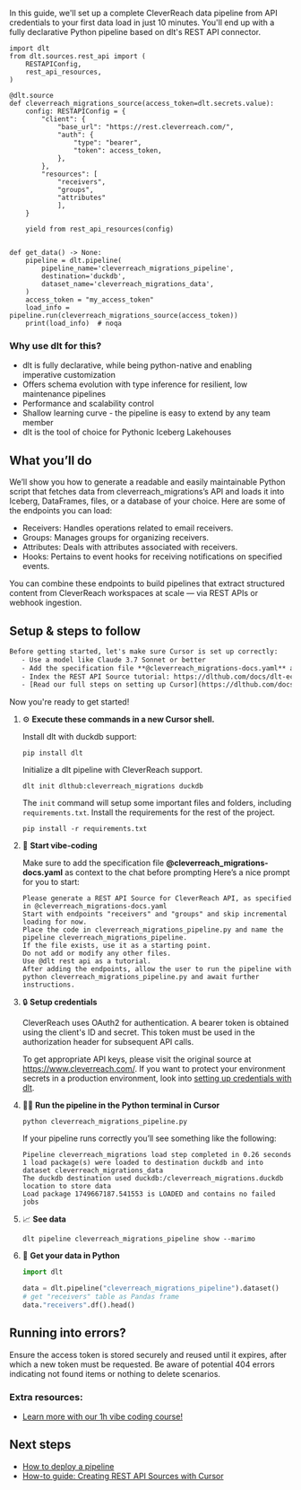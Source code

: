 In this guide, we'll set up a complete CleverReach data pipeline from API credentials to your first data load in just 10 minutes. You'll end up with a fully declarative Python pipeline based on dlt's REST API connector.

```python-outcome
import dlt
from dlt.sources.rest_api import (
    RESTAPIConfig,
    rest_api_resources,
)

@dlt.source
def cleverreach_migrations_source(access_token=dlt.secrets.value):
    config: RESTAPIConfig = {
        "client": {
            "base_url": "https://rest.cleverreach.com/",
            "auth": {
                "type": "bearer",
                "token": access_token,
            },
        },
        "resources": [
            "receivers",
            "groups",
            "attributes"
            ],
    }

    yield from rest_api_resources(config)


def get_data() -> None:
    pipeline = dlt.pipeline(
        pipeline_name='cleverreach_migrations_pipeline',
        destination='duckdb',
        dataset_name='cleverreach_migrations_data', 
    )
    access_token = "my_access_token"
    load_info = pipeline.run(cleverreach_migrations_source(access_token))
    print(load_info)  # noqa
```

### Why use dlt for this?

- dlt is fully declarative, while being python-native and enabling imperative customization
- Offers schema evolution with type inference for resilient, low maintenance pipelines
- Performance and scalability control
- Shallow learning curve - the pipeline is easy to extend by any team member
- dlt is the tool of choice for Pythonic Iceberg Lakehouses

## What you’ll do

We’ll show you how to generate a readable and easily maintainable Python script that fetches data from cleverreach_migrations’s API and loads it into Iceberg, DataFrames, files, or a database of your choice. Here are some of the endpoints you can load:

- Receivers: Handles operations related to email receivers.
- Groups: Manages groups for organizing receivers.
- Attributes: Deals with attributes associated with receivers.
- Hooks: Pertains to event hooks for receiving notifications on specified events.

You can combine these endpoints to build pipelines that extract structured content from CleverReach workspaces at scale — via REST APIs or webhook ingestion.

## Setup & steps to follow

```default
Before getting started, let's make sure Cursor is set up correctly:
   - Use a model like Claude 3.7 Sonnet or better
   - Add the specification file **@cleverreach_migrations-docs.yaml** as context
   - Index the REST API Source tutorial: https://dlthub.com/docs/dlt-ecosystem/verified-sources/rest_api/ and add it to context as **@dlt rest api**
   - [Read our full steps on setting up Cursor](https://dlthub.com/docs/dlt-ecosystem/llm-tooling/cursor-restapi#23-configuring-cursor-with-documentation)
```

Now you're ready to get started! 

1. ⚙️ **Execute these commands in a new Cursor shell.**
    
    Install dlt with duckdb support:
    ```shell
    pip install dlt
    ```

    Initialize a dlt pipeline with CleverReach support.
    ```shell
    dlt init dlthub:cleverreach_migrations duckdb
    ```

    The `init` command will setup some important files and folders, including `requirements.txt`. Install the requirements for the rest of the project.
    ```shell
    pip install -r requirements.txt
    ```
    
2. 🤠 **Start vibe-coding**
    
    Make sure to add the specification file **@cleverreach_migrations-docs.yaml** as context to the chat before prompting
    Here’s a nice prompt for you to start: 
    
    ```prompt
    Please generate a REST API Source for CleverReach API, as specified in @cleverreach_migrations-docs.yaml 
    Start with endpoints "receivers" and "groups" and skip incremental loading for now. 
    Place the code in cleverreach_migrations_pipeline.py and name the pipeline cleverreach_migrations_pipeline. 
    If the file exists, use it as a starting point. 
    Do not add or modify any other files. 
    Use @dlt rest api as a tutorial. 
    After adding the endpoints, allow the user to run the pipeline with python cleverreach_migrations_pipeline.py and await further instructions.
    ```

    
3. 🔒 **Setup credentials** 
    
    CleverReach uses OAuth2 for authentication. A bearer token is obtained using the client's ID and secret. This token must be used in the authorization header for subsequent API calls.
    
    To get appropriate API keys, please visit the original source at https://www.cleverreach.com/.
    If you want to protect your environment secrets in a production environment, look into [setting up credentials with dlt](https://dlthub.com/docs/walkthroughs/add_credentials).
    
4. 🏃‍♀️ **Run the pipeline in the Python terminal in Cursor**
    
    ```shell
    python cleverreach_migrations_pipeline.py
    ```
    
    If your pipeline runs correctly you’ll see something like the following:
    
    ```shell
    Pipeline cleverreach_migrations load step completed in 0.26 seconds
    1 load package(s) were loaded to destination duckdb and into dataset cleverreach_migrations_data
    The duckdb destination used duckdb:/cleverreach_migrations.duckdb location to store data
    Load package 1749667187.541553 is LOADED and contains no failed jobs
    ```
    
5. 📈 **See data**
    
    ```shell
    dlt pipeline cleverreach_migrations_pipeline show --marimo
    ```
    
6. 🐍 **Get your data in Python**
    
    ```python
    import dlt

   data = dlt.pipeline("cleverreach_migrations_pipeline").dataset()
   # get "receivers" table as Pandas frame
   data."receivers".df().head()
    ```

## Running into errors?

Ensure the access token is stored securely and reused until it expires, after which a new token must be requested. Be aware of potential 404 errors indicating not found items or nothing to delete scenarios.

### Extra resources:

- [Learn more with our 1h vibe coding course!](https://www.youtube.com/watch?v=GGid70rnJuM)

## Next steps

- [How to deploy a pipeline](https://dlthub.com/docs/walkthroughs/deploy-a-pipeline)
- [How-to guide: Creating REST API Sources with Cursor](https://dlthub.com/docs/dlt-ecosystem/llm-tooling/cursor-restapi)